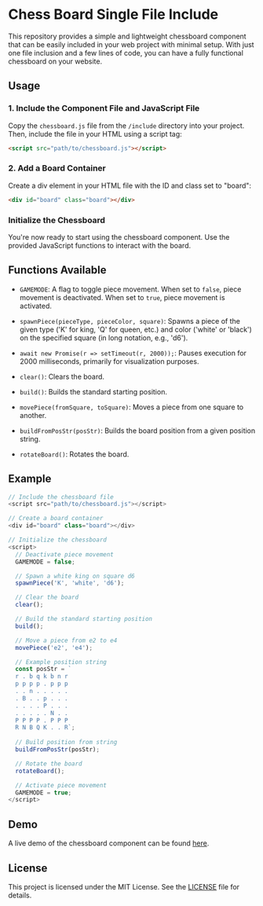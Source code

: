 # Chess Board Single File Include

This repository provides a simple and lightweight chessboard component that can be easily included in your web project with minimal setup. With just one file inclusion and a few lines of code, you can have a fully functional chessboard on your website.

## Usage

### 1. Include the Component File and JavaScript File

Copy the `chessboard.js` file from the `/include` directory into your project. Then, include the file in your HTML using a script tag:
```html
<script src="path/to/chessboard.js"></script>
```

### 2. Add a Board Container

Create a div element in your HTML file with the ID and class set to "board":
```html
<div id="board" class="board"></div>
```

### Initialize the Chessboard

You're now ready to start using the chessboard component. Use the provided JavaScript functions to interact with the board.

## Functions Available

- `GAMEMODE`: A flag to toggle piece movement. When set to `false`, piece movement is deactivated. When set to `true`, piece movement is activated.

- `spawnPiece(pieceType, pieceColor, square)`: Spawns a piece of the given type ('K' for king, 'Q' for queen, etc.) and color ('white' or 'black') on the specified square (in long notation, e.g., 'd6').

- `await new Promise(r => setTimeout(r, 2000));`: Pauses execution for 2000 milliseconds, primarily for visualization purposes.

- `clear()`: Clears the board.

- `build()`: Builds the standard starting position.

- `movePiece(fromSquare, toSquare)`: Moves a piece from one square to another.

- `buildFromPosStr(posStr)`: Builds the board position from a given position string.

- `rotateBoard()`: Rotates the board.

## Example

```javascript
// Include the chessboard file
<script src="path/to/chessboard.js"></script>

// Create a board container
<div id="board" class="board"></div>

// Initialize the chessboard
<script>
  // Deactivate piece movement
  GAMEMODE = false;

  // Spawn a white king on square d6
  spawnPiece('K', 'white', 'd6');

  // Clear the board
  clear();

  // Build the standard starting position
  build();

  // Move a piece from e2 to e4
  movePiece('e2', 'e4');

  // Example position string
  const posStr = `
  r . b q k b n r 
  p p p p . p p p 
  . . n . . . . . 
  . B . . p . . . 
  . . . . P . . . 
  . . . . . N . . 
  P P P P . P P P 
  R N B Q K . . R`;
  
  // Build position from string
  buildFromPosStr(posStr);

  // Rotate the board
  rotateBoard();

  // Activate piece movement
  GAMEMODE = true;
</script>
```

## Demo

A live demo of the chessboard component can be found [here](https://kosher-code.github.io/chess-board-single-file-include/).

## License

This project is licensed under the MIT License. See the [LICENSE](LICENSE) file for details.

